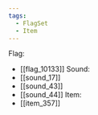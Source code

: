 ```yaml
---
tags:
  - FlagSet
  - Item
---
```

Flag:
- [[flag_10133]]
Sound:
- [[sound_17]]
- [[sound_43]]
- [[sound_44]]
Item:
- [[item_357]]
